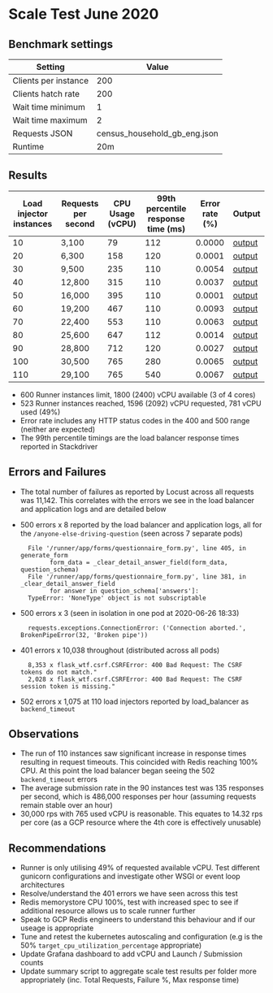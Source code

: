 # Scale Test June 2020

## Benchmark settings

| Setting | Value |
| --- | ---| 
| Clients per instance | 200 |
| Clients hatch rate   | 200 |
| Wait time minimum | 1 |
| Wait time maximum | 2 |
| Requests JSON | census_household_gb_eng.json |
| Runtime | 20m |

## Results

| Load injector instances | Requests per second | CPU Usage (vCPU) | 99th percentile response time (ms) | Error rate (%) | Output |
| --- | --- | --- | --- | --- | --- |
| 10 |3,100|79|112|0.0000|[output](https://console.cloud.google.com/storage/browser/eq-stress-test-load-injectors-benchmark-outputs/stress-test/2020-06-26T13:48:28)|
| 20 |6,300|158|120|0.0001 |[output](https://console.cloud.google.com/storage/browser/eq-stress-test-load-injectors-benchmark-outputs/stress-test/2020-06-26T14:10:41)|
| 30 |9,500|235|110|0.0054|[output](https://console.cloud.google.com/storage/browser/eq-stress-test-load-injectors-benchmark-outputs/stress-test/2020-06-26T14:32:50)|
| 40 |12,800|315|110|0.0037|[output](https://console.cloud.google.com/storage/browser/eq-stress-test-load-injectors-benchmark-outputs/stress-test/2020-06-26T14:55:14)|
| 50 |16,000|395|110|0.0001|[output](https://console.cloud.google.com/storage/browser/eq-stress-test-load-injectors-benchmark-outputs/stress-test/2020-06-26T15:17:18)|
| 60 |19,200|467|110|0.0093|[output](https://console.cloud.google.com/storage/browser/eq-stress-test-load-injectors-benchmark-outputs/stress-test/2020-06-26T15:40:10)|
| 70 |22,400|553|110|0.0063|[output](https://console.cloud.google.com/storage/browser/eq-stress-test-load-injectors-benchmark-outputs/stress-test/2020-06-26T16:02:20)|
| 80 |25,600|647|112 |0.0014|[output](https://console.cloud.google.com/storage/browser/eq-stress-test-load-injectors-benchmark-outputs/stress-test/2020-06-26T16:24:29)|
| 90 |28,800|712|120|0.0027|[output](https://console.cloud.google.com/storage/browser/eq-stress-test-load-injectors-benchmark-outputs/stress-test/2020-06-26T16:47:18)|
| 100 |30,500|765|280|0.0065|[output](https://console.cloud.google.com/storage/browser/eq-stress-test-load-injectors-benchmark-outputs/stress-test/2020-06-26T17:09:28)|
| 110 |29,100|765|540|0.0067|[output](https://console.cloud.google.com/storage/browser/eq-stress-test-load-injectors-benchmark-outputs/stress-test/2020-06-26T17:31:39)|

- 600 Runner instances limit, 1800 (2400) vCPU available (3 of 4 cores)
- 523 Runner instances reached, 1596 (2092) vCPU requested, 781 vCPU used (49%)
- Error rate includes any HTTP status codes in the 400 and 500 range (neither are expected)
- The 99th percentile timings are the load balancer response times reported in Stackdriver

## Errors and Failures

- The total number of failures as reported by Locust across all requests was 11,142. This correlates with the errors we see in the load balancer and application logs and are detailed below
- 500 errors x 8 reported by the load balancer and application logs, all for the `/anyone-else-driving-question` (seen across 7 separate pods)
        
        File '/runner/app/forms/questionnaire_form.py', line 405, in generate_form
              form_data = _clear_detail_answer_field(form_data, question_schema)
        File '/runner/app/forms/questionnaire_form.py', line 381, in _clear_detail_answer_field
              for answer in question_schema['answers']:
        TypeError: 'NoneType' object is not subscriptable

- 500 errors x 3 (seen in isolation in one pod at 2020-06-26 18:33)
            
        requests.exceptions.ConnectionError: ('Connection aborted.', BrokenPipeError(32, 'Broken pipe'))
             
- 401 errors x 10,038 throughout (distributed across all pods)
        
        8,353 x flask_wtf.csrf.CSRFError: 400 Bad Request: The CSRF tokens do not match."
        2,028 x flask_wtf.csrf.CSRFError: 400 Bad Request: The CSRF session token is missing."

- 502 errors x 1,075 at 110 load injectors reported by load_balancer as `backend_timeout`

## Observations

- The run of 110 instances saw significant increase in response times resulting in request timeouts. This coincided with Redis reaching 100% CPU. At this point the load balancer began seeing the 502 `backend_timeout` errors
- The average submission rate in the 90 instances test was 135 responses per second, which is 486,000 responses per hour (assuming requests remain stable over an hour)
- 30,000 rps with 765 used vCPU is reasonable. This equates to 14.32 rps per core (as a GCP resource where the 4th core is effectively unusable)

## Recommendations

- Runner is only utilising 49% of requested available vCPU. Test different gunicorn configurations and investigate other WSGI or event loop architectures
- Resolve/understand the 401 errors we have seen across this test
- Redis memorystore CPU 100%, test with increased spec to see if additional resource allows us to scale runner further
- Speak to GCP Redis engineers to understand this behaviour and if our useage is appropriate
- Tune and retest the kubernetes autoscaling and configuration (e.g is the 50% `target_cpu_utilization_percentage` appropriate)
- Update Grafana dashboard to add vCPU and Launch / Submission counts
- Update summary script to aggregate scale test results per folder more appropriately (inc. Total Requests, Failure %, Max response time)
